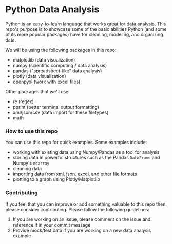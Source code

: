 # Python Data Analysis

Python is an easy-to-learn language that works great for data analysis. This repo's purpose is to showcase some of the basic abilities Python (and some of its more popular packages) have for cleaning, modeling, and organizing data.

We will be using the following packages in this repo:
- matplotlib (data visualization)
- numpy (scientific computing / data analysis)
- pandas ("spreadsheet-like" data analysis)
- plotly (data visualization)
- openpyxl (work with excel files)

Other packages that we'll use:
- re (regex)
- pprint (better terminal output formatting)
- xml/json/csv (data import for these filetypes)
- math

### How to use this repo

You can use this repo for quick examples. Some examples include:
- working with existing data using Numpy/Pandas as a tool for analysis
- storing data in powerful structures such as the Pandas `DataFrame` and Numpy's `ndarray`
- cleaning data
- importing data from xml, json, excel, and other file formats
- plotting to a graph using Plotly/Matplotlib

### Contributing

If you feel that you can improve or add something valuable to this repo then please consider contributing. Please follow the following guidelines:
1. If you are working on an issue, please comment on the issue and reference it in your commit message
2. Provide mock/test data if you are working on a new data analysis example



